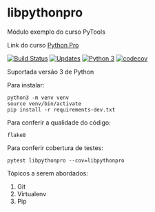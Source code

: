 # libpythonpro
Módulo exemplo do curso PyTools

Link do curso [Python Pro](https://www.python.pro.br/)

[![Build Status](https://www.travis-ci.org/hemilioaraujo/libpythonpro.svg?branch=master)](https://www.travis-ci.org/hemilioaraujo/libpythonpro)
[![Updates](https://pyup.io/repos/github/hemilioaraujo/libpythonpro/shield.svg)](https://pyup.io/repos/github/hemilioaraujo/libpythonpro/)
[![Python 3](https://pyup.io/repos/github/hemilioaraujo/libpythonpro/python-3-shield.svg)](https://pyup.io/repos/github/hemilioaraujo/libpythonpro/)
[![codecov](https://codecov.io/gh/hemilioaraujo/libpythonpro/branch/master/graph/badge.svg)](https://codecov.io/gh/hemilioaraujo/libpythonpro)

Suportada versão 3 de Python

Para instalar:
```console
python3 -m venv venv
source venv/bin/activate
pip install -r requirements-dev.txt
```

Para conferir a qualidade do código:
```console
flake8
```

Para conferir cobertura de testes:
```console
pytest libpythonpro --cov=libpythonpro
```

Tópicos a serem abordados:  
1. Git  
2. Virtualenv
3. Pip
